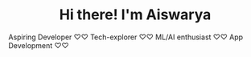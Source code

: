 
<h1 align="center">Hi there! I'm Aiswarya </h1>

 Aspiring Developer ♡♡
 Tech-explorer      ♡♡
 ML/AI enthusiast   ♡♡
 App Development    ♡♡




